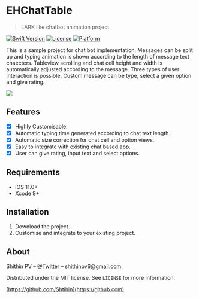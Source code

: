 # EHChatTable
> LARK like chatbot animation project

[![Swift Version][swift-image]][swift-url]
[![License][license-image]][license-url]
[![Platform](https://img.shields.io/cocoapods/p/LFAlertController.svg?style=flat)](http://cocoapods.org/pods/LFAlertController)

This is a sample project for chat bot implementation. Messages can be split up and typing animation is shown according to the length of message text chaecters. Tableview scrolling and chat cell height and width is automatically adjusted according to the message. Three types of user interaction is possible. Custom message can be type, select a given option and give rating.

![](header.png)

## Features

- [x] Highly Customisable. 
- [x] Automatic typing time generated according to chat text length.
- [x] Automatic size correction for chat cell and option views.
- [x] Easy to integrate with existing chat based app.
- [x] User can give rating, input text and select options.

## Requirements

- iOS 11.0+
- Xcode 9+

## Installation

1. Download the project.  
2. Customise and integrate to your existing project. 


## About

Shithin PV – [@Twitter](https://twitter.com/e3help_blog) – shithinpv6@gmail.com

Distributed under the MIT license. See ``LICENSE`` for more information.

[https://github.com/Shtihin](https://github.com)

[swift-image]:https://img.shields.io/badge/swift-4.0-orange.svg
[swift-url]: https://swift.org/
[license-image]: https://img.shields.io/badge/License-MIT-blue.svg
[license-url]: LICENSE

[codebeat-image]: https://codebeat.co/badges/c19b47ea-2f9d-45df-8458-b2d952fe9dad
[codebeat-url]: https://codebeat.co/projects/github-com-vsouza-awesomeios-com
